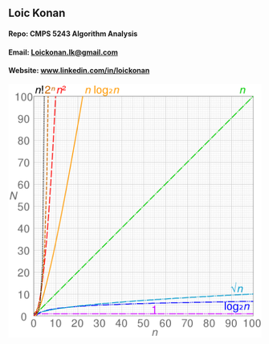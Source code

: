 ## Loic Konan

#### Repo: CMPS 5243 Algorithm Analysis

#### Email: Loickonan.lk@gmail.com

#### Website: www.linkedin.com/in/loickonan

<img src="pic.png">
